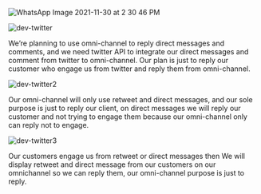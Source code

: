 
![WhatsApp Image 2021-11-30 at 2 30 46 PM](https://user-images.githubusercontent.com/5717315/144017179-4ba95eee-6eb0-4566-b05e-f5b6c1e3b4ac.jpeg)


![dev-twitter](https://user-images.githubusercontent.com/5717315/144017048-e73d022a-b9dd-4c32-9b3e-035c486d5e28.png)

We’re planning to use omni-channel to reply direct messages and comments, and we need twitter API to integrate our direct messages and comment from twitter to omni-channel. 
Our plan is just to reply our customer who engage us from twitter and reply them from omni-channel.

![dev-twitter2](https://user-images.githubusercontent.com/5717315/144017065-d27fd002-7d65-46a0-8562-dfa13babfd25.png)

Our omni-channel will only use retweet and direct messages, and our sole purpose is just to reply our client, on direct messages we will reply our customer and not trying to engage them because our omni-channel only can reply not to engage.

![dev-twitter3](https://user-images.githubusercontent.com/5717315/144017077-85284f92-9516-4e22-8b10-e402a8673dd9.png)

Our customers engage us from retweet or direct messages then We will display retweet and direct message from our customers on our omnichannel so we can reply them, our omni-channel purpose is just to reply.



